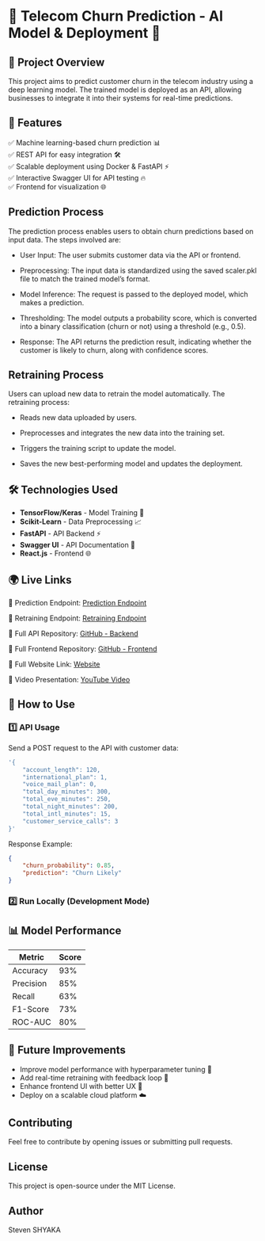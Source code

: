 # 📡 Telecom Churn Prediction - AI Model & Deployment 🚀

## 📌 Project Overview

This project aims to predict customer churn in the telecom industry using a deep learning model. The trained model is deployed as an API, allowing businesses to integrate it into their systems for real-time predictions.

## 🎯 Features

✅ Machine learning-based churn prediction 📊\
✅ REST API for easy integration 🛠️\
✅ Scalable deployment using Docker & FastAPI ⚡\
✅ Interactive Swagger UI for API testing 🔥\
✅ Frontend for visualization 🌐

## Prediction Process

The prediction process enables users to obtain churn predictions based on input data. The steps involved are:

- User Input: The user submits customer data via the API or frontend.

- Preprocessing: The input data is standardized using the saved scaler.pkl file to match the trained model’s format.

- Model Inference: The request is passed to the deployed model, which makes a prediction.

- Thresholding: The model outputs a probability score, which is converted into a binary classification (churn or not) using a threshold (e.g., 0.5).

- Response: The API returns the prediction result, indicating whether the customer is likely to churn, along with confidence scores.

## Retraining Process

Users can upload new data to retrain the model automatically. The retraining process:

- Reads new data uploaded by users.

- Preprocesses and integrates the new data into the training set.

- Triggers the training script to update the model.

- Saves the new best-performing model and updates the deployment.

## 🛠️ Technologies Used

- **TensorFlow/Keras** - Model Training 🧠
- **Scikit-Learn** - Data Preprocessing 📈
- **FastAPI** - API Backend ⚡
- **Swagger UI** - API Documentation 📝
- **React.js** - Frontend 🌐

## 🌍 Live Links

🔗 Prediction Endpoint: [Prediction Endpoint](https://telecom-api.onrender.com/docs#/default/predict_churn_predict_churn__post)

🔗 Retraining Endpoint: [Retraining Endpoint](https://telecom-api.onrender.com/docs#/default/retrain_model_retrain_model__post)

🔗 Full API Repository: [GitHub - Backend](https://github.com/shyakx/Telecom_API.git)

🔗 Full Frontend Repository: [GitHub - Frontend](https://github.com/shyakx/Predict-Prevent-Customer-Churn-with-AI-Frontend.git)

🔗 Full Website Link: [Website](https://predict-prevent-customer-churn-with-ai-steven-shyakas-projects.vercel.app/?#solution)

🔗 Video Presentation: [YouTube Video](YOUR_YOUTUBE_URL_HERE)

## 🚀 How to Use

### 1️⃣ API Usage

Send a POST request to the API with customer data:

```bash
'{
    "account_length": 120,
    "international_plan": 1,
    "voice_mail_plan": 0,
    "total_day_minutes": 300,
    "total_eve_minutes": 250,
    "total_night_minutes": 200,
    "total_intl_minutes": 15,
    "customer_service_calls": 3
}'
```

Response Example:

```json
{
    "churn_probability": 0.85,
    "prediction": "Churn Likely"
}
```

### 2️⃣ Run Locally (Development Mode)



## 📊 Model Performance

| Metric    | Score |
| --------- | ----- |
| Accuracy  | 93%   |
| Precision | 85%   |
| Recall    | 63%   |
| F1-Score  | 73%   |
| ROC-AUC   | 80%   |

## 🤖 Future Improvements

- Improve model performance with hyperparameter tuning 🔧
- Add real-time retraining with feedback loop 🔄
- Enhance frontend UI with better UX 🎨
- Deploy on a scalable cloud platform ☁️

## Contributing
Feel free to contribute by opening issues or submitting pull requests.

## License
This project is open-source under the MIT License.

## Author
Steven SHYAKA
